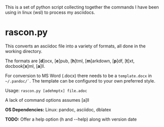 This is a set of python script collecting together the commands I have
been using in linux (wsl) to process my asciidocs.

rascon.py
=========

This converts an asciidoc file into a variety of formats, all done in
the working directory.

The formats are \[**d**\]ocx, \[**e**\]pub, \[**h**\]tml,
\[**m**\]arkdown, \[**p**\]df, \[**t**\]xt, docbook\[**x**\]ml,
\[**a**\]ll.

For conversion to MS Word (.docx) there needs to be a `template.docx` in
`` ~/.pandoc/` ``. The template can be configured to your own preferred
style.

Usage: `rascon.py [adehmptx] file.adoc`

A lack of command options assumes \[a\]ll

**OS Dependencies:** Linux: pandoc, asciidoc, dblatex

**TODO:** Offer a help option (h and --help) along with version date
